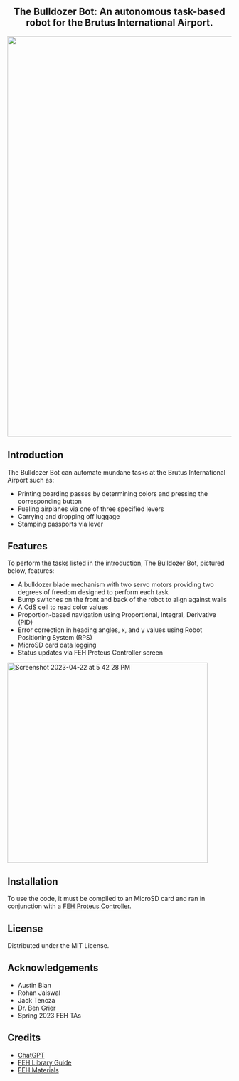 <div align="center">
  <h2> The Bulldozer Bot: An autonomous task-based robot for the Brutus International Airport. </h2>
  <img src="/media/bulldozer-bot-test.gif?raw=true" width="900px">
</div>

## Introduction
The Bulldozer Bot can automate mundane tasks at the Brutus International Airport such as:
- Printing boarding passes by determining colors and pressing the corresponding button
- Fueling airplanes via one of three specified levers
- Carrying and dropping off luggage
- Stamping passports via lever

## Features
To perform the tasks listed in the introduction, The Bulldozer Bot, pictured below, features:
- A bulldozer blade mechanism with two servo motors providing two degrees of freedom designed to perform each task
- Bump switches on the front and back of the robot to align against walls
- A CdS cell to read color values
- Proportion-based navigation using Proportional, Integral, Derivative (PID)
- Error correction in heading angles, x, and y values using Robot Positioning System (RPS)
- MicroSD card data logging
- Status updates via FEH Proteus Controller screen

<img width="450" alt="Screenshot 2023-04-22 at 5 42 28 PM" src="https://user-images.githubusercontent.com/112589972/233807789-732a9efb-f8a0-4bfb-bd42-9291b819a853.png">

## Installation
To use the code, it must be compiled to an MicroSD card and ran in conjunction with a [FEH Proteus Controller](https://u.osu.edu/fehproteus).
    
## License
Distributed under the MIT License.

## Acknowledgements
 - Austin Bian
 - Rohan Jaiswal
 - Jack Tencza
 - Dr. Ben Grier
 - Spring 2023 FEH TAs

## Credits
 - [ChatGPT](https://chat.openai.com)
 - [FEH Library Guide](https://u.osu.edu/fehproteus/programming-syntax)
 - [FEH Materials](https://eed.osu.edu/node/5928/fundamentals-engineering-honors-feh)
